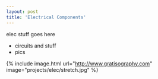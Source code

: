 ```yaml
---
layout: post
title: 'Electrical Components'
---
```


elec stuff goes here
- circuits and stuff
- pics


{% include image.html url="http://www.gratisography.com" image="projects/elec/stretch.jpg" %}
